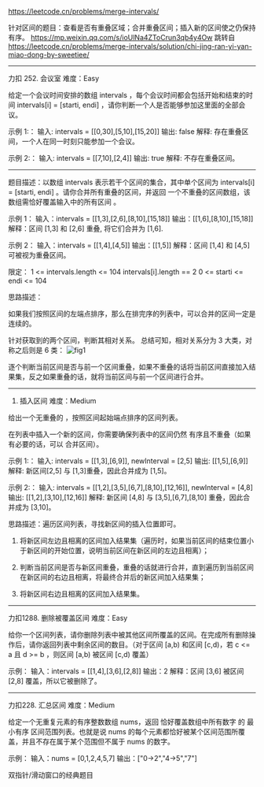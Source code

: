 https://leetcode.cn/problems/merge-intervals/

针对区间的题目：查看是否有重叠区域；合并重叠区间；插入新的区间使之仍保持有序。
https://mp.weixin.qq.com/s/ioUlNa4ZToCrun3qb4y4Ow 跳转自 https://leetcode.cn/problems/merge-intervals/solution/chi-jing-ran-yi-yan-miao-dong-by-sweetiee/ 

------

力扣 252. 会议室
难度：Easy

给定一个会议时间安排的数组 intervals ，每个会议时间都会包括开始和结束的时间 intervals[i] = [starti, endi] ，请你判断一个人是否能够参加这里面的全部会议。

示例 1:：
输入: intervals = [[0,30],[5,10],[15,20]]
输出: false
解释: 存在重叠区间，一个人在同一时刻只能参加一个会议。

示例 2:：
输入: intervals = [[7,10],[2,4]]
输出: true
解释: 不存在重叠区间。

-------

题目描述：以数组 intervals 表示若干个区间的集合，其中单个区间为 intervals[i] = [starti, endi] 。请你合并所有重叠的区间，并返回 一个不重叠的区间数组，该数组需恰好覆盖输入中的所有区间 。

示例 1：
输入：intervals = [[1,3],[2,6],[8,10],[15,18]]
输出：[[1,6],[8,10],[15,18]]
解释：区间 [1,3] 和 [2,6] 重叠, 将它们合并为 [1,6].

示例 2：
输入：intervals = [[1,4],[4,5]]
输出：[[1,5]]
解释：区间 [1,4] 和 [4,5] 可被视为重叠区间。
 

限定：
1 <= intervals.length <= 104
intervals[i].length == 2
0 <= starti <= endi <= 104


思路描述：

如果我们按照区间的左端点排序，那么在排完序的列表中，可以合并的区间一定是连续的。

针对获取到的两个区间，判断其相对关系。
总结可知，相对关系分为 3 大类，对称之后则是 6 类：
![fig1](./fig-1区间关系)

逐个判断当前区间是否与前一个区间重叠，如果不重叠的话将当前区间直接加入结果集，反之如果重叠的话，就将当前区间与前一个区间进行合并。

------

1.  插入区间
难度：Medium

给出一个无重叠的 ，按照区间起始端点排序的区间列表。

在列表中插入一个新的区间，你需要确保列表中的区间仍然 有序且不重叠（如果有必要的话，可以 合并区间）。

示例 1:：
输入: intervals = [[1,3],[6,9]], newInterval = [2,5]
输出: [[1,5],[6,9]]
解释: 新区间[2,5] 与 [1,3]重叠，因此合并成为 [1,5]。

示例 2:：
输入: intervals = [[1,2],[3,5],[6,7],[8,10],[12,16]], newInterval = [4,8]
输出: [[1,2],[3,10],[12,16]]
解释: 新区间 [4,8] 与 [3,5],[6,7],[8,10] 重叠，因此合并成为 [3,10]。

思路描述：遍历区间列表，寻找新区间的插入位置即可。
1. 将新区间左边且相离的区间加入结果集（遍历时，如果当前区间的结束位置小于新区间的开始位置，说明当前区间在新区间的左边且相离）；

2. 判断当前区间是否与新区间重叠，重叠的话就进行合并，直到遍历到当前区间在新区间的右边且相离，将最终合并后的新区间加入结果集；

3. 将新区间右边且相离的区间加入结果集。

------

力扣1288. 删除被覆盖区间
难度：Easy

给你一个区间列表，请你删除列表中被其他区间所覆盖的区间。在完成所有删除操作后，请你返回列表中剩余区间的数目。（对于区间 [a,b) 和区间 [c,d)，若 c <= a 且 d >= b ，则区间 [a,b) 被区间 [c,d) 覆盖）

示例：
输入：intervals = [[1,4],[3,6],[2,8]]
输出：2
解释：区间 [3,6] 被区间 [2,8] 覆盖，所以它被删除了。

------

力扣228. 汇总区间
难度：Medium

给定一个无重复元素的有序整数数组 nums，返回 恰好覆盖数组中所有数字 的 最小有序 区间范围列表。也就是说 nums 的每个元素都恰好被某个区间范围所覆盖，并且不存在属于某个范围但不属于 nums 的数字。

示例：
输入：nums = [0,1,2,4,5,7]
输出：["0->2","4->5","7"]

双指针/滑动窗口的经典题目

